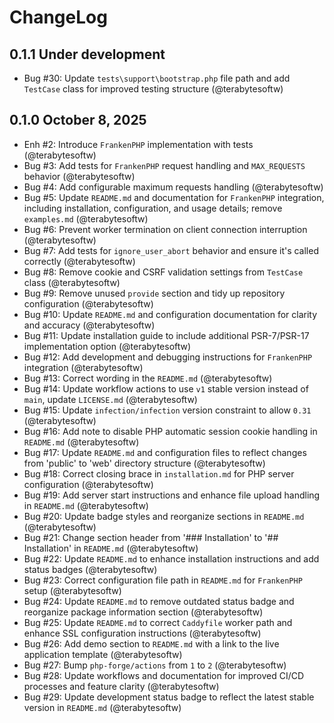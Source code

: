 # ChangeLog

## 0.1.1 Under development

- Bug #30: Update `tests\support\bootstrap.php` file path and add `TestCase` class for improved testing structure (@terabytesoftw)

## 0.1.0 October 8, 2025

- Enh #2: Introduce `FrankenPHP` implementation with tests (@terabytesoftw)
- Bug #3: Add tests for `FrankenPHP` request handling and `MAX_REQUESTS` behavior (@terabytesoftw)
- Bug #4: Add configurable maximum requests handling (@terabytesoftw)
- Bug #5: Update `README.md` and documentation for `FrankenPHP` integration, including installation, configuration, and usage details; remove `examples.md` (@terabytesoftw)
- Bug #6: Prevent worker termination on client connection interruption (@terabytesoftw)
- Bug #7: Add tests for `ignore_user_abort` behavior and ensure it's called correctly (@terabytesoftw)
- Bug #8: Remove cookie and CSRF validation settings from `TestCase` class (@terabytesoftw)
- Bug #9: Remove unused `provide` section and tidy up repository configuration (@terabytesoftw)
- Bug #10: Update `README.md` and configuration documentation for clarity and accuracy (@terabytesoftw)
- Bug #11: Update installation guide to include additional PSR-7/PSR-17 implementation option (@terabytesoftw)
- Bug #12: Add development and debugging instructions for `FrankenPHP` integration (@terabytesoftw)
- Bug #13: Correct wording in the `README.md` (@terabytesoftw)
- Bug #14: Update workflow actions to use `v1` stable version instead of `main`, update `LICENSE.md` (@terabytesoftw)
- Bug #15: Update `infection/infection` version constraint to allow `0.31` (@terabytesoftw)
- Bug #16: Add note to disable PHP automatic session cookie handling in `README.md` (@terabytesoftw)
- Bug #17: Update `README.md` and configuration files to reflect changes from 'public' to 'web' directory structure (@terabytesoftw)
- Bug #18: Correct closing brace in `installation.md` for PHP server configuration (@terabytesoftw)
- Bug #19: Add server start instructions and enhance file upload handling in `README.md` (@terabytesoftw)
- Bug #20: Update badge styles and reorganize sections in `README.md` (@terabytesoftw)
- Bug #21: Change section header from '### Installation' to '## Installation' in `README.md` (@terabytesoftw)
- Bug #22: Update `README.md` to enhance installation instructions and add status badges (@terabytesoftw)
- Bug #23: Correct configuration file path in `README.md` for `FrankenPHP` setup (@terabytesoftw)
- Bug #24: Update `README.md` to remove outdated status badge and reorganize package information section (@terabytesoftw)
- Bug #25: Update `README.md` to correct `Caddyfile` worker path and enhance SSL configuration instructions (@terabytesoftw)
- Bug #26: Add demo section to `README.md` with a link to the live application template (@terabytesoftw)
- Bug #27: Bump `php-forge/actions` from `1` to `2` (@terabytesoftw)
- Bug #28: Update workflows and documentation for improved CI/CD processes and feature clarity (@terabytesoftw)
- Bug #29: Update development status badge to reflect the latest stable version in `README.md` (@terabytesoftw)
